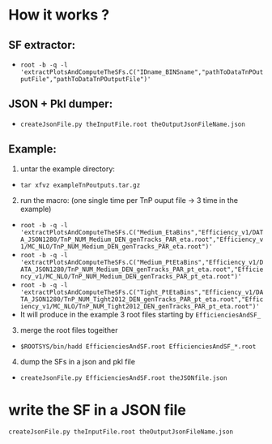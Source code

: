 # How it works ? 
## SF extractor:
   * ` root -b -q -l 'extractPlotsAndComputeTheSFs.C("IDname_BINSname","pathToDataTnPOutputFile","pathToDataTnPOutputFile")' `
## JSON + Pkl dumper:
   * `createJsonFile.py theInputFile.root theOutputJsonFileName.json`

## Example:

  1. untar the example directory: 
   * `tar xfvz exampleTnPoutputs.tar.gz`
  2. run the macro: (one single time per TnP ouput file -> 3 time in the example) 
   * `root -b -q -l 'extractPlotsAndComputeTheSFs.C("Medium_EtaBins","Efficiency_v1/DATA_JSON1280/TnP_NUM_Medium_DEN_genTracks_PAR_eta.root","Efficiency_v1/MC_NLO/TnP_NUM_Medium_DEN_genTracks_PAR_eta.root")'`
   * `root -b -q -l 'extractPlotsAndComputeTheSFs.C("Medium_PtEtaBins","Efficiency_v1/DATA_JSON1280/TnP_NUM_Medium_DEN_genTracks_PAR_pt_eta.root","Efficiency_v1/MC_NLO/TnP_NUM_Medium_DEN_genTracks_PAR_pt_eta.root")'`
   * `root -b -q -l 'extractPlotsAndComputeTheSFs.C("Tight_PtEtaBins","Efficiency_v1/DATA_JSON1280/TnP_NUM_Tight2012_DEN_genTracks_PAR_pt_eta.root","Efficiency_v1/MC_NLO/TnP_NUM_Tight2012_DEN_genTracks_PAR_pt_eta.root")'`
   * It will produce in the example 3 root files starting by `EfficienciesAndSF_`
  3. merge the root files togeither
   * `$ROOTSYS/bin/hadd EfficienciesAndSF.root EfficienciesAndSF_*.root`
  4. dump the SFs in a json and pkl file
   * `createJsonFile.py EfficienciesAndSF.root theJSONfile.json`


# write the SF in a JSON file 
`createJsonFile.py theInputFile.root theOutputJsonFileName.json`
